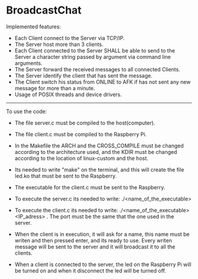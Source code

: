 # BroadcastChat

Implemented features:
- Each Client connect to the Server via TCP/IP.
- The Server host more than 3 clients. 
- Each Client connected to the Server SHALL be able to send to the Server a character string passed by argument via command line arguments.
- The Server forward the received messages to all connected Clients.
- The Server identify the client that has sent the message.
- The Client switch his status from ONLINE to AFK if has not sent any new message for more than a minute.
- Usage of POSIX threads and device drivers.

-------------------------------------------------------------------------------------------------------------------------------------------

To use the code:

- The file server.c must be compiled to the host(computer).

- The file client.c must be compiled to the Raspberry Pi.

- In the Makefile the ARCH and the CROSS_COMPILE must be changed according to the architecture used, and the KDIR must be changed according to the location of linux-custom and the host.

- Its needed to write "make" on the terminal, and this will create the file led.ko that must be sent to the Raspberry.

- The executable for the client.c must be sent to the Raspberry.

- To execute the server.c its needed to write: ./<name_of_the_executable> <port>

- To execute the client.c its needed to write: ./<name_of_the_executable> <IP_adress> <port> . The port must be the same that the one used in the server.

- When the client is in execution, it will ask for a name, this name must be writen and then pressed enter, and its ready to use. Every writen message will be sent to the server and it will broadcast it to all the clients.

- When a client is connected to the server, the led on the Raspberry Pi will be turned on and when it disconnect the led will be turned off.





